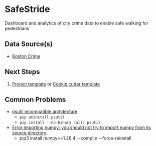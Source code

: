 # SafeStride
Dashboard and analytics of city crime data to enable safe walking for pedestrians

## Data Source(s)
* [Boston Crime](https://data.boston.gov/dataset/crime-incident-reports-august-2015-to-date-source-new-system)

## Next Steps
1. [Project template](https://gist.github.com/ericmjl/27e50331f24db3e8f957d1fe7bbbe510) or [Cookie cutter template](https://cookiecutter-data-science.drivendata.org)

## Common Problems
* [psutil incompatible architecture](https://stackoverflow.com/questions/72619143/unable-to-import-psutil-on-m1-mac-with-miniforge-mach-o-file-but-is-an-incomp)
  * ```pip uninstall psutil```
  * ```pip install --no-binary :all: psutil```
* [Error importing numpy: you should not try to import numpy from its source directory;](https://stackoverflow.com/questions/72920577/mach-o-file-but-is-an-incompatible-architecture-have-arm64-need-x86-64)
  * pip3 install numpy==1.26.4  --compile --force-reinstall